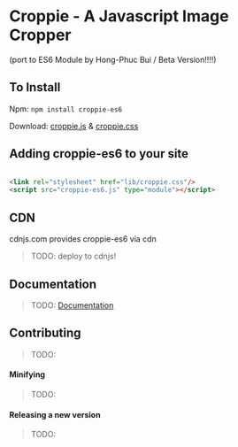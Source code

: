 # Croppie - A Javascript Image Cropper

(port to ES6 Module by Hong-Phuc Bui / Beta Version!!!!)


## To Install

Npm: `npm install croppie-es6`

Download:
[croppie.js](origin/croppie.js) & [croppie.css](lib/croppie.css)

## Adding croppie-es6 to your site

```html

<link rel="stylesheet" href="lib/croppie.css"/>
<script src="croppie-es6.js" type="module"></script>
```

## CDN
cdnjs.com provides croppie-es6 via cdn 

> TODO: deploy to cdnjs!


## Documentation
> TODO: [Documentation](http://TODO)


## Contributing
> TODO: 

#### Minifying
> TODO:

#### Releasing a new version
> TODO: 